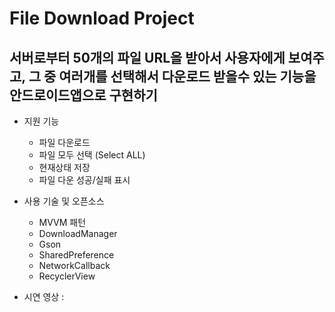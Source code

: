 # File Download Project

## 서버로부터 50개의 파일 URL을 받아서 사용자에게 보여주고, 그 중 여러개를 선택해서 다운로드 받을수 있는 기능을 안드로이드앱으로 구현하기

- 지원 기능
    - 파일 다운로드
    - 파일 모두 선택 (Select ALL)
    - 현재상태 저장
    - 파일 다운 성공/실패 표시

- 사용 기술 및 오픈소스
    - MVVM 패턴
    - DownloadManager
    - Gson
    - SharedPreference
    - NetworkCallback
    - RecyclerView

- 시연 영상 :   
